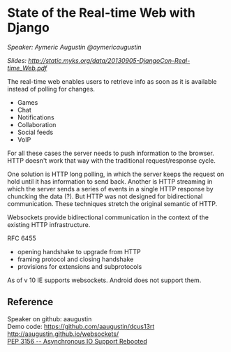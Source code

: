 # State of the Real-time Web with Django

_Speaker: Aymeric Augustin @aymericaugustin_

_Slides: http://static.myks.org/data/20130905-DjangoCon-Real-time_Web.pdf_


The real-time web enables users to retrieve info as soon as it is available
instead of polling for changes.

- Games
- Chat
- Notifications
- Collaboration
- Social feeds
- VoIP

For all these cases the server needs to push information to the browser. HTTP
doesn't work that way with the traditional request/response cycle.

One solution is HTTP long polling, in which the server keeps the request on
hold until it has information to send back. Another is HTTP streaming in
which the server sends a series of events in a single HTTP response by
chuncking the data (?). But HTTP was not designed for bidirectional
communication. These techniques stretch the original semantic of HTTP.

Websockets provide bidirectional communication in the context of the existing
HTTP infrastructure. 

RFC 6455
- opening handshake to upgrade from HTTP
- framing protocol and closing handshake
- provisions for extensions and subprotocols

As of v 10 IE supports websockets. Android does not support them.



## Reference

Speaker on github: aaugustin  
Demo code: https://github.com/aaugustin/dcus13rt  
http://aaugustin.github.io/websockets/  
[PEP 3156 -- Asynchronous IO Support Rebooted](http://www.python.org/dev/peps/pep-3156/)

